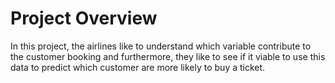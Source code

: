 # Project Overview
In this project, the airlines like to understand which variable contribute to the customer booking and furthermore, they like to see if it viable to use this data to predict which customer are more likely to buy a ticket.
